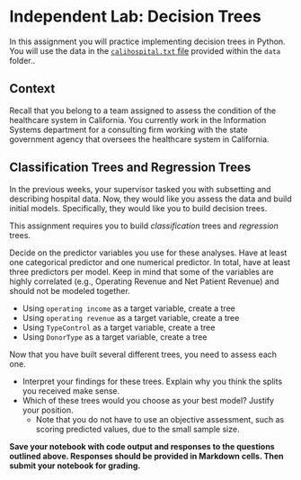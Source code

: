 # Independent Lab: Decision Trees

In this assignment you will practice implementing decision trees in Python. You will use the data in the [`calihospital.txt` file](https://github.com/UM-BGEN632/week10labs/blob/main/data/calihospital.text) provided within the `data` folder.. 

## Context 

Recall that you belong to a team assigned to assess the condition of the healthcare system in California. You currently work in the Information Systems department for a consulting firm working with the state government agency that oversees the healthcare system in California. 

## Classification Trees and Regression Trees

In the previous weeks, your supervisor tasked you with subsetting and describing hospital data. Now, they would like you assess the data and build initial models. Specifically, they would like you to build decision trees. 

This assignment requires you to build *classification* trees and *regression* trees.

Decide on the predictor variables you use for these analyses. Have at least one categorical predictor and one numerical predictor. In total, have at least three predictors per model. Keep in mind that some of the variables are highly correlated (e.g., Operating Revenue and Net Patient Revenue) and should not be modeled together.

* Using `operating income` as a target variable, create a tree
* Using `operating revenue` as a target variable, create a tree 
* Using `TypeControl` as a target variable, create a tree
* Using `DonorType` as a target variable, create a tree

Now that you have built several different trees, you need to assess each one.

* Interpret your findings for these trees. Explain why you think the splits you received make sense.
* Which of these trees would you choose as your best model? Justify your position.
  * Note that you do not have to use an objective assessment, such as scoring predicted values, due to the small sample size.
 
**Save your notebook with code output and responses to the questions outlined above. Responses should be provided in Markdown cells. Then submit your notebook for grading.**